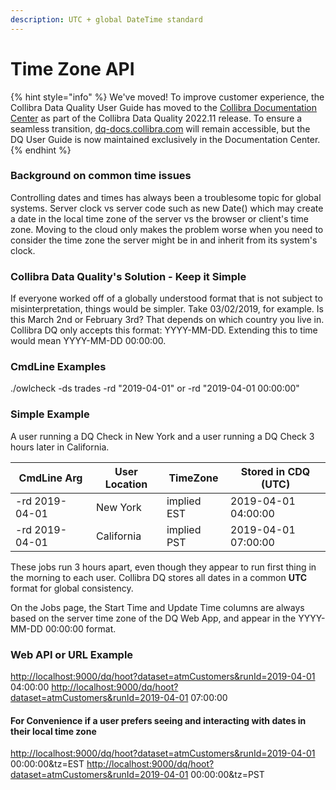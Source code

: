 ```yaml
---
description: UTC + global DateTime standard
---
```


# Time Zone API

{% hint style="info" %}
We've moved! To improve customer experience, the Collibra Data Quality User Guide has moved to the [Collibra Documentation Center](https://productresources.collibra.com/docs/collibra/latest/Content/DataQuality/DQApis/Time%20Zone%20API.htm) as part of the Collibra Data Quality 2022.11 release. To ensure a seamless transition, [dq-docs.collibra.com](http://dq-docs.collibra.com/) will remain accessible, but the DQ User Guide is now maintained exclusively in the Documentation Center.
{% endhint %}

### Background on common time issues

Controlling dates and times has always been a troublesome topic for global systems. Server clock vs server code such as new Date() which may create a date in the local time zone of the server vs the browser or client's time zone. Moving to the cloud only makes the problem worse when you need to consider the time zone the server might be in and inherit from its system's clock.

### Collibra Data Quality's Solution - Keep it Simple

If everyone worked off of a globally understood format that is not subject to misinterpretation, things would be simpler. Take 03/02/2019, for example. Is this March 2nd or February 3rd? That depends on which country you live in. Collibra DQ only accepts this format: YYYY-MM-DD. Extending this to time would mean YYYY-MM-DD 00:00:00.

### CmdLine Examples

./owlcheck -ds trades -rd "2019-04-01" or -rd "2019-04-01 00:00:00"

### Simple Example

A user running a DQ Check in New York and a user running a DQ Check 3 hours later in California.

| CmdLine Arg    | User Location | TimeZone    | Stored in CDQ (UTC) |
| -------------- | ------------- | ----------- | ------------------- |
| -rd 2019-04-01 | New York      | implied EST | 2019-04-01 04:00:00 |
| -rd 2019-04-01 | California    | implied PST | 2019-04-01 07:00:00 |

These jobs run 3 hours apart, even though they appear to run first thing in the morning to each user. Collibra DQ stores all dates in a common **UTC** format for global consistency.

On the Jobs page, the Start Time and Update Time columns are always based on the server time zone of the DQ Web App, and appear in the YYYY-MM-DD 00:00:00 format.&#x20;

### Web API or URL Example

[http://localhost:9000/dq/hoot?dataset=atmCustomers\&runId=2019-04-01](http://localhost:9000/dq/hoot?dataset=atmCustomers\&runId=2019-04-01) 04:00:00 [http://localhost:9000/dq/hoot?dataset=atmCustomers\&runId=2019-04-01](http://localhost:9000/dq/hoot?dataset=atmCustomers\&runId=2019-04-01) 07:00:00

#### For Convenience if a user prefers seeing and interacting with dates in their local time zone

[http://localhost:9000/dq/hoot?dataset=atmCustomers\&runId=2019-04-01](http://localhost:9000/dq/hoot?dataset=atmCustomers\&runId=2019-04-01) 00:00:00\&tz=EST [http://localhost:9000/dq/hoot?dataset=atmCustomers\&runId=2019-04-01](http://localhost:9000/dq/hoot?dataset=atmCustomers\&runId=2019-04-01) 00:00:00\&tz=PST
